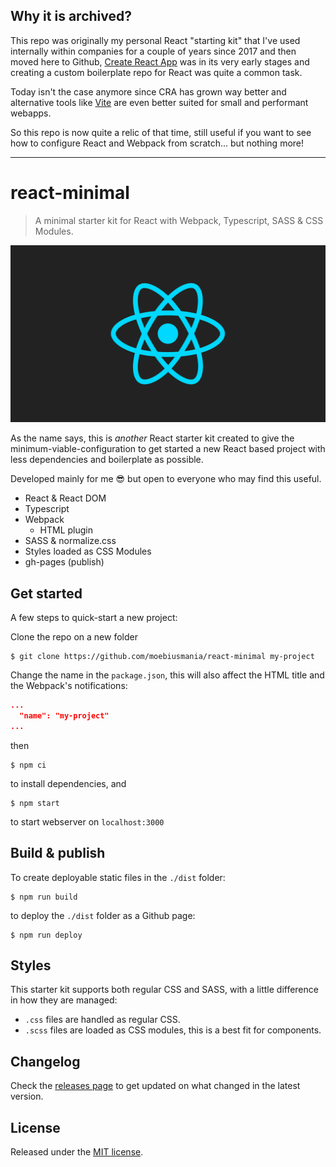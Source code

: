## Why it is archived?

This repo was originally my personal React "starting kit" that I've used internally within companies for a couple of years since 2017 and then moved here to Github, [Create React App](https://create-react-app.dev/) was in its very early stages and creating a custom boilerplate repo for React was quite a common task.

Today isn't the case anymore since CRA has grown way better and alternative tools like [Vite](https://vitejs.dev/) are even better suited for small and performant webapps.

So this repo is now quite a relic of that time, still useful if you want to see how to configure React and Webpack from scratch... but nothing more!

---

# react-minimal

> A minimal starter kit for React with Webpack, Typescript, SASS &amp; CSS Modules.

![./logo.png](./logo.png)

As the name says, this is _another_ React starter kit created to give the minimum-viable-configuration to get started a new React based project with less dependencies and boilerplate as possible.

Developed mainly for me 😎 but open to everyone who may find this useful.

- React & React DOM
- Typescript
- Webpack
  - HTML plugin
- SASS & normalize.css
- Styles loaded as CSS Modules
- gh-pages (publish)

## Get started

A few steps to quick-start a new project:

Clone the repo on a new folder

```
$ git clone https://github.com/moebiusmania/react-minimal my-project
```

Change the name in the `package.json`, this will also affect the HTML title and the Webpack's notifications:

```json
...
  "name": "my-project"
...
```

then

```
$ npm ci
```

to install dependencies, and

```
$ npm start
```

to start webserver on `localhost:3000`

## Build & publish

To create deployable static files in the `./dist` folder:

```
$ npm run build
```

to deploy the `./dist` folder as a Github page:

```
$ npm run deploy
```

## Styles

This starter kit supports both regular CSS and SASS, with a little difference in how they are managed:

- `.css` files are handled as regular CSS.
- `.scss` files are loaded as CSS modules, this is a best fit for components.

## Changelog

Check the [releases page](https://github.com/moebiusmania/react-minimal/releases/) to get updated on what changed in the latest version.

## License

Released under the [MIT license](LICENSE).
